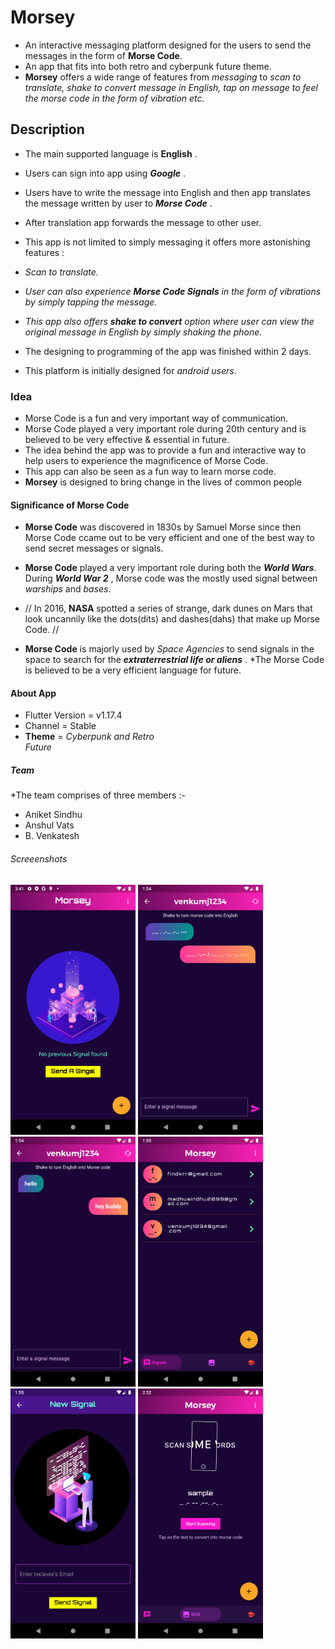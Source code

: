 # Morsey

* An interactive messaging platform designed for the users to send the messages in the form of **Morse Code**.
* An app that fits into both retro and cyberpunk future theme.
* **Morsey** offers a wide range of features from *messaging* to *scan to translate, shake to convert message in English, tap on message to feel the morse code in the form of vibration etc.*


## Description
* The main supported language is **English** . 
* Users can sign into app using ***Google*** .
* Users have to write the message into English and then app translates the message written by user to ***Morse Code*** . 
* After translation app forwards the message to other user.

* This app is not limited to simply messaging it offers more astonishing features :
* *Scan to translate.*
* *User can also experience **Morse Code Signals** in the form of vibrations by simply tapping the message.* 
* *This app also offers **shake to convert** option where user can view the original message in English by simply shaking the phone.*

* The designing to programming of the app was finished within 2 days.
* This platform is initially designed for *android users*.

### Idea

* Morse Code is a fun and very important way of communication.
* Morse Code played a very important role during 20th century and is believed to be very effective & essential in future.
* The idea behind the app was to provide a fun and interactive way to help users to experience the magnificence of Morse Code.
* This app can also be seen as a fun way to learn morse code.
* **Morsey** is designed to bring change in the lives of common people 

#### Significance of Morse Code

* **Morse Code** was discovered in 1830s by Samuel Morse since then Morse Code ccame out to be very efficient and one of the best way to
send secret messages or signals.

* **Morse Code** played a very important role during both the ***World Wars***.
During ***World War 2*** , Morse code was the mostly used signal between *warships* and *bases*.
* // In 2016, **NASA** spotted a series of strange, dark dunes on Mars that look uncannily like 
the dots(dits) and dashes(dahs) that make up
Morse Code. //
 * **Morse Code** is majorly used by *Space Agencies* to send signals in the space to search for the ***extraterrestrial life or aliens*** .
 *The Morse Code is believed to be a very efficient language for future.

#### About App
* Flutter Version = v1.17.4
* Channel = Stable
* **Theme** = *Cyberpunk and Retro*       
              *Future*


##### Team

*The team comprises of three members :-
* Aniket Sindhu
* Anshul Vats
* B. Venkatesh

###### Screeenshots

<img width="200" alt="portfolio_view" src="https://github.com/AniketSindhu/Morsey/blob/master/Screenshots/Screenshot_1593295865.png"> <img width="200" alt="portfolio_view" src="https://github.com/AniketSindhu/Morsey/blob/master/Screenshots/Screenshot_1593332659.png"> <img width="200" alt="portfolio_view" src="https://github.com/AniketSindhu/Morsey/blob/master/Screenshots/Screenshot_1593332670.png"> <img width="200" alt="portfolio_view" src="https://github.com/AniketSindhu/Morsey/blob/master/Screenshots/Screenshot_1593332706.png"> <img width="200" alt="portfolio_view" src="https://github.com/AniketSindhu/Morsey/blob/master/Screenshots/Screenshot_1593332717.png"> <img width="200" alt="portfolio_view" src="https://github.com/AniketSindhu/Morsey/blob/master/Screenshots/Screenshot_1593336151.png">

